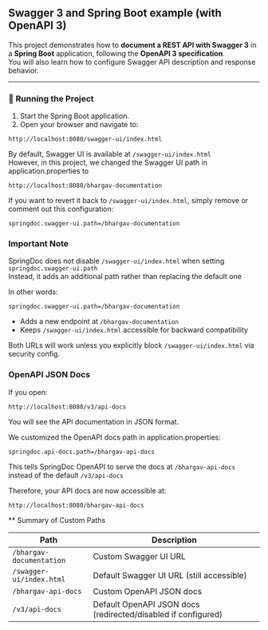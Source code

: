 ## Swagger 3 and Spring Boot example (with OpenAPI 3)

This project demonstrates how to **document a REST API with Swagger 3** in a **Spring Boot** application, following the **OpenAPI 3 specification**.  
You will also learn how to configure Swagger API description and response behavior.

---

### 🚀 Running the Project

1. Start the Spring Boot application.
2. Open your browser and navigate to:

```
http://localhost:8080/swagger-ui/index.html
```

By default, Swagger UI is available at `/swagger-ui/index.html`  
However, in this project, we changed the Swagger UI path in application.properties to
```
http://localhost:8080/bhargav-documentation
```

 If you want to revert it back to `/swagger-ui/index.html`, simply remove or comment out this configuration:
 ```
springdoc.swagger-ui.path=/bhargav-documentation
```


### Important Note
SpringDoc does not disable `/swagger-ui/index.html` when setting `springdoc.swagger-ui.path`    
Instead, it adds an additional path rather than replacing the default one  


In other words:
```
springdoc.swagger-ui.path=/bhargav-documentation
```
* Adds a new endpoint at `/bhargav-documentation`
* Keeps `/swagger-ui/index.html` accessible for backward compatibility

Both URLs will work unless you explicitly block `/swagger-ui/index.html` via security config.



### OpenAPI JSON Docs

If you open:
```
http://localhost:8080/v3/api-docs
```

You will see the API documentation in JSON format.  

We customized the OpenAPI docs path in application.properties:
```
springdoc.api-docs.path=/bhargav-api-docs
```

This tells SpringDoc OpenAPI to serve the docs at `/bhargav-api-docs` instead of the default `/v3/api-docs`  

Therefore, your API docs are now accessible at:
```
http://localhost:8080/bhargav-api-docs
```

** Summary of Custom Paths

| Path                     | Description                                                   |
| ------------------------ | ------------------------------------------------------------- |
| `/bhargav-documentation` | Custom Swagger UI URL                                         |
| `/swagger-ui/index.html` | Default Swagger UI URL (still accessible)                     |
| `/bhargav-api-docs`      | Custom OpenAPI JSON docs                                      |
| `/v3/api-docs`           | Default OpenAPI JSON docs (redirected/disabled if configured) |


